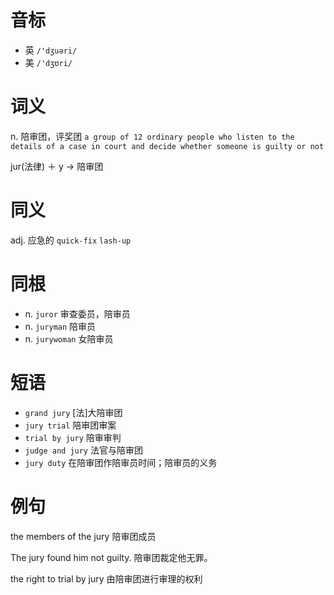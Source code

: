 # 音标

- 英 `/'dʒuəri/`
- 美 `/'dʒʊri/`

# 词义

n. 陪审团，评奖团
`a group of 12 ordinary people who listen to the details of a case in court and decide whether someone is guilty or not`



jur(法律) ＋ y → 陪审团

# 同义

adj. 应急的
`quick-fix` `lash-up`

# 同根

- n. `juror` 审查委员，陪审员
- n. `juryman` 陪审员
- n. `jurywoman` 女陪审员

# 短语

- `grand jury` [法]大陪审团
- `jury trial` 陪审团审案
- `trial by jury` 陪审审判
- `judge and jury` 法官与陪审团
- `jury duty` 在陪审团作陪审员时间；陪审员的义务

# 例句

the members of the jury
陪审团成员

The jury found him not guilty.
陪审团裁定他无罪。

the right to trial by jury
由陪审团进行审理的权利


